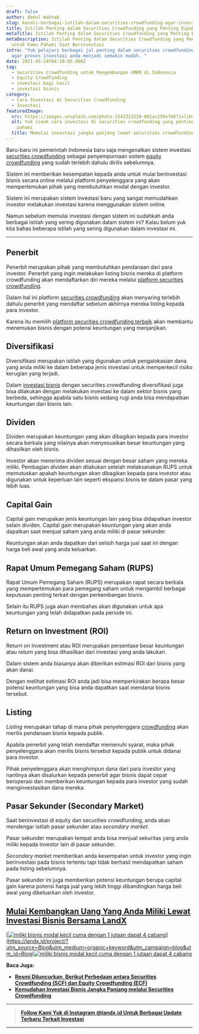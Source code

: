 ```yaml
---
draft: false
author: Abdul Wahhab
slug: kenali-berbagai-istilah-dalam-securities-crowdfunding-agar-investasi-anda-menjadi-semakin-mudah
title: Istilah Penting dalam Securities Crowdfunding yang Penting Dipahami
metaTitle: Istilah Penting dalam Securities Crowdfunding yang Penting Dipahami
metaDescription: Istilah Penting dalam Securities Crowdfunding yang Penting
  untuk Kamu Pahami Saat Berinvestasi
intro: "Yuk pelajari berbagai jal penting dalam securities crowdfunding (SCF)
  agar proses investasi anda menjadi semakin mudah. "
date: 2021-05-24T04:10:05.000Z
tag:
  - Securities Crowdfunding untuk Pengembangan UMKM di Indonesia
  - Equity Crowdfunding
  - investasi bagi hasil
  - investasi bisnis
category:
  - Cara Investasi di Securities Crowdfunding
  - Investasi
featuredImage:
  src: https://images.unsplash.com/photo-1542323228-002ac256e7b8?ixlib=rb-1.2.1&ixid=MnwxMjA3fDB8MHxwaG90by1wYWdlfHx8fGVufDB8fHx8&auto=format&fit=crop&w=870&q=80
  alt: Yuk simak cara investasi di securities crowdfunding yang penting untuk kamu
    pahami
  title: Memulai investasi jangka panjang lewat securities crowdfunding
---
```

Baru-baru ini pemerintah Indonesia baru saja mengenalkan sistem investasi [securities crowdfunding](https://landx.id/) sebagai penyempurnaan sistem [equity crowdfunding](https://landx.id/) yang sudah terlebih dahulu dirilis sebelumnya.

Sistem ini memberikan kesempatan kepada anda untuk mulai berinvestasi bisnis secara online melalui platform penyelenggara yang akan mempertemukan pihak yang membutuhkan modal dengan investor.

Sistem ini merupakan sistem investasi baru yang sangat memudahkan investor melakukan investasi karena menggunakan sistem online.

Namun sebelum memulai investasi dengan sistem ini sudahkah anda berbagai istilah yang sering digunakan dalam sistem ini? Kalau belum yuk kita bahas beberapa istilah yang sering digunakan dalam investasi ini.

- - -

## Penerbit

Penerbit merupakan pihak yang membutuhkan pendanaan dari para investor. Penerbit yang ingin melakukan listing bisnis mereka di platform crowdfunding akan mendaftarkan diri mereka melalui [platform securities crowdfunding](https://landx.id/).

Dalam hal ini platform [securities crowdfunding](https://landx.id/) akan menyaring terlebih dahulu penerbit yang mendaftar sebelum akhirnya mereka listing kepada para investor.

Karena itu memilih [platform securities crowdfunding terbaik](https://landx.id/) akan membantu menemukan bisnis dengan potensi keuntungan yang menjanjikan.

## Diversifikasi

Diversifikasi merupakan istilah yang digunakan untuk pengalokasian dana yang anda miliki ke dalam beberapa jenis investasi untuk memperkecil risiko kerugian yang terjadi.

Dalam [investasi bisnis](https://landx.id/) dengan securities crowdfunding diversifikasi juga bisa dilakukan dengan melakukan investasi ke dalam sektor bisnis yang berbeda, sehingga apabila satu bisnis sedang rugi anda bisa mendapatkan keuntungan dari bisnis lain.

## Dividen

Dividen merupakan keuntungan yang akan dibagikan kepada para investor secara berkala yang nilainya akan menyesuaikan besar keuntungan yang dihasilkan oleh bisnis.

Investor akan menerima dividen sesuai dengan besar saham yang mereka miliki. Pembagian dividen akan dilakukan setelah melaksanakan RUPS untuk memutuskan apakah keuntungan akan dibagikan kepada para investor atau digunakan untuk keperluan lain seperti ekspansi bisnis ke dalam pasar yang lebih luas.

## Capital Gain

Capital gain merupakan jenis keuntungan lain yang bisa didapatkan investor selain dividen. Capital gain merupakan keuntungan yang akan anda dapatkan saat menjual saham yang anda miliki di pasar sekunder.

Keuntungan akan anda dapatkan dari selisih harga jual saat ini dengan harga beli awal yang anda keluarkan.

## Rapat Umum Pemegang Saham (RUPS)

Rapat Umum Pemegang Saham (RUPS) merupakan rapat  secara berkala yang mempertemukan para pemegang saham untuk mengambil berbagai keputusan penting terkait dengan perkembangan bisnis.

Selain itu RUPS juga akan membahas akan digunakan untuk apa keuntungan yang telah didapatkan pada periode ini.

## Return on Investment (ROI)

Return on Investment atau ROI merupakan persentase besar keuntungan atau *return* yang bisa dihasilkan dari investasi yang anda lakukan.

Dalam sistem anda biasanya akan diberikan estimasi ROI dari bisnis yang akan danai.

Dengan melihat estimasi ROI anda jadi bisa memperkirakan berapa besar potensi keuntungan yang bisa anda dapatkan saat mendanai bisnis tersebut.

## Listing

*Listing* merupakan tahap di mana pihak penyelenggara [crowdfunding](https://landx.id/) akan merilis pendanaan bisnis kepada publik.

Apabila penerbit yang telah mendaftar memenuhi syarat, maka pihak penyelenggara akan merilis bisnis tersebut kepada publik untuk didanai para investor.

Pihak penyelenggara akan menghimpun dana dari para investor yang nantinya akan disalurkan kepada penerbit agar bisnis dapat cepat beroperasi dan memberikan keuntungan kepada para investor yang sudah menginvestasikan dana mereka.

## Pasar Sekunder (Secondary Market)

Saat berinvestasi di equity dan securities crowdfunding, anda akan mendengar istilah pasar sekunder atau *secondary market.*

Pasar sekunder merupakan tempat anda bisa menjual sekuritas yang anda miliki kepada investor lain di pasar sekunder.

*Secondary market* memberikan anda kesempatan untuk investor yang ingin berinvestasi pada bisnis tertentu tapi tidak berhasil mendapatkan saham pada listing sebelumnya.

Pasar sekunder ini juga memberikan potensi keuntungan berupa capital gain karena potensi harga jual yang lebih tinggi dibandingkan harga beli awal yang dikeluarkan oleh investor.

## [Mulai Kembangkan Uang Yang Anda Miliki Lewat Investasi Bisnis Bersama LandX](https://landx.id/project/?utm_source=Blog&utm_medium=organic+keyword&utm_campaign=blog&utm_id=Blog)

[[![miliki bisnis modal kecil cuma dengan 1 jutaan dapat 4 cabang ](https://accountgram-production.sfo2.cdn.digitaloceanspaces.com/landx_ghost/2021/11/jadi-owner-bisnis-hanya-1-jutaan-dengan-cuan-yang-sangat-menjanjikan.png)](https://landx.id/project/?utm_source=Blog&utm_medium=organic+keyword&utm_campaign=blog&utm_id=Blog)](https://landx.id/project/?utm_source=Blog&utm_medium=organic+keyword&utm_campaign=blog&utm_id=Blog)[![miliki bisnis modal kecil cuma dengan 1 jutaan dapat 4 cabang ](https://accountgram-production.sfo2.cdn.digitaloceanspaces.com/landx_ghost/2021/11/jadi-owner-bisnis-hanya-1-jutaan-dengan-cuan-yang-sangat-menjanjikan.png)](https://landx.id/project/?utm_source=Blog&utm_medium=organic+keyword&utm_campaign=blog&utm_id=Blog)

**Baca Juga:**

* **[Resmi Diluncurkan, Berikut Perbedaan antara Securities Crowdfunding (SCF) dan Equity Crowdfunding (ECF)](https://landx.id/blog/securities-crowdfunding-dan-equity-crowdfunding/)**
* **[Kemudahan Investasi Bisnis Jangka Panjang melalui Securities Crowdfunding](https://landx.id/blog/securities-crowdfunding/)**

- - -

> **[Follow Kami Yuk di Instagram @landx.id Untuk Berbagai Update Terbaru Terkait Investasi](https://www.instagram.com/landx.id/?utm_medium=copy_link)**

- - -